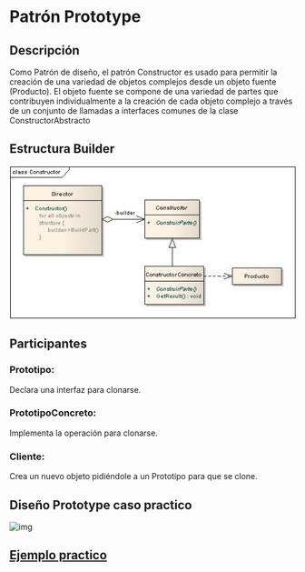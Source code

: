 # Patrón Prototype

## Descripción

  Como Patrón de diseño, el patrón Constructor es usado para permitir la creación de una variedad de objetos complejos desde un objeto fuente (Producto). 
  El objeto fuente se compone de una variedad de partes que contribuyen individualmente a la creación de cada objeto complejo a través de un conjunto de llamadas a interfaces comunes de la clase ConstructorAbstracto

## Estructura Builder
![img](https://github.com/DanZaky/PatronesDocumentacion/blob/master/CatalogoPatrones/img/PatronBuilder.jpg)

## Participantes
   ### Prototipo: 
   Declara una interfaz para clonarse.
   ### PrototipoConcreto: 
   Implementa la operación para clonarse.
   ### Cliente: 
   Crea un nuevo objeto pidiéndole a un Prototipo para que se clone.

## Diseño Prototype caso practico

![img](https://github.com/DanZaky/PatronesDocumentacion/blob/master/CatalogoPatrones/img/Dise%C3%B1oPrototype.png)

## [Ejemplo practico](https://github.com/DanZaky/PatronesDocumentacion/tree/master/CatalogoPatrones/src/patronprototype)
